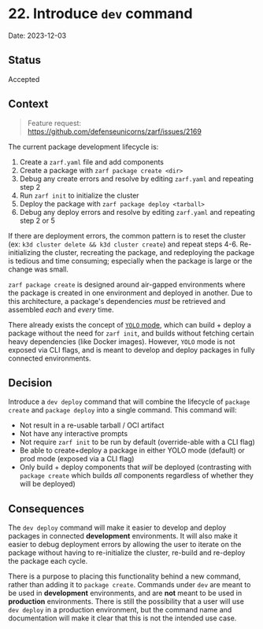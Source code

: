 # 22. Introduce `dev` command

Date: 2023-12-03

## Status

Accepted

## Context

> Feature request: <https://github.com/defenseunicorns/zarf/issues/2169>

The current package development lifecycle is:

1. Create a `zarf.yaml` file and add components
2. Create a package with `zarf package create <dir>`
3. Debug any create errors and resolve by editing `zarf.yaml` and repeating step 2
4. Run `zarf init` to initialize the cluster
5. Deploy the package with `zarf package deploy <tarball>`
6. Debug any deploy errors and resolve by editing `zarf.yaml` and repeating step 2 or 5

If there are deployment errors, the common pattern is to reset the cluster (ex: `k3d cluster delete && k3d cluster create`) and repeat steps 4-6. Re-initializing the cluster, recreating the package, and redeploying the package is tedious and time consuming; especially when the package is large or the change was small.

`zarf package create` is designed around air-gapped environments where the package is created in one environment and deployed in another. Due to this architecture, a package's dependencies _must_ be retrieved and assembled _each_ and _every_ time.

There already exists the concept of [`YOLO` mode](0010-yolo-mode.md), which can build + deploy a package without the need for `zarf init`, and builds without fetching certain heavy dependencies (like Docker images). However, `YOLO` mode is not exposed via CLI flags, and is meant to develop and deploy packages in fully connected environments.

## Decision

Introduce a `dev deploy` command that will combine the lifecycle of `package create` and `package deploy` into a single command. This command will:

- Not result in a re-usable tarball / OCI artifact
- Not have any interactive prompts
- Not require `zarf init` to be run by default (override-able with a CLI flag)
- Be able to create+deploy a package in either YOLO mode (default) or prod mode (exposed via a CLI flag)
- Only build + deploy components that _will_ be deployed (contrasting with `package create` which builds _all_ components regardless of whether they will be deployed)

## Consequences

The `dev deploy` command will make it easier to develop and deploy packages in connected **development** environments. It will also make it easier to debug deployment errors by allowing the user to iterate on the package without having to re-initialize the cluster, re-build and re-deploy the package each cycle.

There is a purpose to placing this functionality behind a new command, rather than adding it to `package create`. Commands under `dev` are meant to be used in **development** environments, and are **not** meant to be used in **production** environments. There is still the possibility that a user will use `dev deploy` in a production environment, but the command name and documentation will make it clear that this is not the intended use case.
